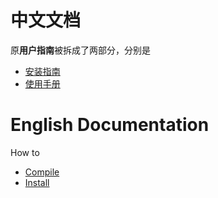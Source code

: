 # 中文文档

原**用户指南**被拆成了两部分，分别是

- [安装指南](https://github.com/librehat/shadowsocks-qt5/wiki/%E5%AE%89%E8%A3%85%E6%8C%87%E5%8D%97)
- [使用手册](https://github.com/librehat/shadowsocks-qt5/wiki/%E4%BD%BF%E7%94%A8%E6%89%8B%E5%86%8C)

# English Documentation

How to
- [Compile](https://github.com/librehat/shadowsocks-qt5/wiki/Compiling)
- [Install](https://github.com/librehat/shadowsocks-qt5/wiki/Installation)
